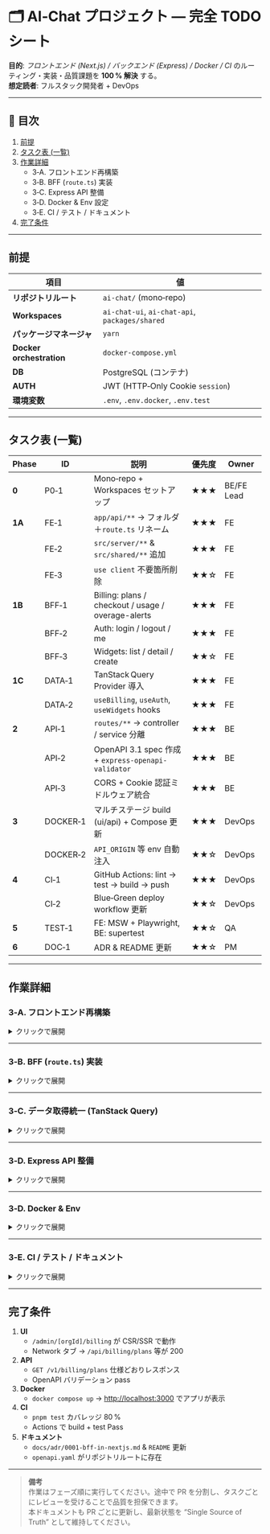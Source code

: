 # 🗂️ AI‑Chat プロジェクト ― 完全 TODO シート  
**目的**: *フロントエンド (Next.js) / バックエンド (Express) / Docker / CI* のルーティング・実装・品質課題を **100 % 解決** する。  
**想定読者**: フルスタック開発者 + DevOps

---

## 📑 目次
1. [前提](#前提)  
2. [タスク表 (一覧)](#タスク表)  
3. [作業詳細](#作業詳細)  
   * 3‑A. フロントエンド再構築  
   * 3‑B. BFF (`route.ts`) 実装  
   * 3‑C. Express API 整備  
   * 3‑D. Docker & Env 設定  
   * 3‑E. CI / テスト / ドキュメント  
4. [完了条件](#完了条件)  

---

## 前提 <a id="前提"></a>

| 項目                     | 値                                             |
| ------------------------ | ---------------------------------------------- |
| **リポジトリルート**     | `ai-chat/` (mono‑repo)                         |
| **Workspaces**           | `ai-chat-ui`, `ai-chat-api`, `packages/shared` |
| **パッケージマネージャ** | `yarn`                                         |
| **Docker orchestration** | `docker-compose.yml`                           |
| **DB**                   | PostgreSQL (コンテナ)                          |
| **AUTH**                 | JWT (HTTP‑Only Cookie `session`)               |
| **環境変数**             | `.env`, `.env.docker`, `.env.test`             |

---

## タスク表 (一覧) <a id="タスク表"></a>

| Phase  | ID       | 説明                                                | 優先度 | Owner      |
| ------ | -------- | --------------------------------------------------- | ------ | ---------- |
| **0**  | P0‑1     | Mono‑repo + Workspaces セットアップ                 | ★★★    | BE/FE Lead |
| **1A** | FE‑1     | `app/api/**` → フォルダ＋`route.ts` リネーム        | ★★★    | FE         |
|        | FE‑2     | `src/server/**` & `src/shared/**` 追加              | ★★★    | FE         |
|        | FE‑3     | `use client` 不要箇所削除                           | ★★☆    | FE         |
| **1B** | BFF‑1    | Billing: plans / checkout / usage / overage-alerts  | ★★★    | FE         |
|        | BFF‑2    | Auth: login / logout / me                           | ★★★    | FE         |
|        | BFF‑3    | Widgets: list / detail / create                     | ★★☆    | FE         |
| **1C** | DATA‑1   | TanStack Query Provider 導入                        | ★★★    | FE         |
|        | DATA‑2   | `useBilling`, `useAuth`, `useWidgets` hooks         | ★★★    | FE         |
| **2**  | API‑1    | `routes/**` → controller / service 分離             | ★★★    | BE         |
|        | API‑2    | OpenAPI 3.1 spec 作成 + `express-openapi-validator` | ★★★    | BE         |
|        | API‑3    | CORS + Cookie 認証ミドルウェア統合                  | ★★★    | BE         |
| **3**  | DOCKER‑1 | マルチステージ build (ui/api) + Compose 更新        | ★★★    | DevOps     |
|        | DOCKER‑2 | `API_ORIGIN` 等 env 自動注入                        | ★★☆    | DevOps     |
| **4**  | CI‑1     | GitHub Actions: lint → test → build → push          | ★★★    | DevOps     |
|        | CI‑2     | Blue‑Green deploy workflow 更新                     | ★★☆    | DevOps     |
| **5**  | TEST‑1   | FE: MSW + Playwright, BE: supertest                 | ★★☆    | QA         |
| **6**  | DOC‑1    | ADR & README 更新                                   | ★★☆    | PM         |

---

## 作業詳細 <a id="作業詳細"></a>

### 3‑A. フロントエンド再構築

<details><summary>クリックで展開</summary>

#### 1. ルーティングリファクタ

| コマンド例                                                             | 目的                      |
| ---------------------------------------------------------------------- | ------------------------- |
| `git mv app/api/billing/checkout.ts app/api/billing/checkout/route.ts` | App Router 規約準拠       |
| `git mv app/api/companies/index.ts app/api/companies/route.ts`         | `/api/companies` GET/POST |

#### 2. サーバー専用 & 共有型

```bash
mkdir -p src/server src/shared
```

`src/shared/billing.ts`:

```ts
import { z } from 'zod';
export const BillingPlan = z.object({
  id: z.string(),
  name: z.string(),
  // …
});
export type BillingPlan = z.infer<typeof BillingPlan>;
export const BillingPlans = z.array(BillingPlan);
```

`src/server/auth.ts`:

```ts
import jwt from 'jsonwebtoken';
export function verify(token: string) {
  return jwt.verify(token, process.env.JWT_SECRET!);
}
```

。</details>

---

### 3‑B. BFF (`route.ts`) 実装

<details><summary>クリックで展開</summary>

#### Billing Endpoints

| Path                          | Method    | Upstream                       | Code snippet                           |
| ----------------------------- | --------- | ------------------------------ | -------------------------------------- |
| `/api/billing/plans`          | GET       | `GET /v1/billing/plans`        | *see* `app/api/billing/plans/route.ts` |
| `/api/billing/checkout`       | POST      | `POST /v1/billing/checkout`    | idem                                   |
| `/api/billing/usage`          | GET       | `GET /v1/billing/usage?orgId=` | idem                                   |
| `/api/billing/overage-alerts` | GET / PUT | `/v1/billing/overage-alerts`   | idem                                   |

**テンプレ** (`_tpl_route.ts`):

```ts
import { cookies } from 'next/headers';
import { NextResponse } from 'next/server';
import { API_BASE } from '@/src/server/env';

export async function <METHOD>(req: Request) {
  const jwt = cookies().get('session')?.value ?? '';
  const upstream = await fetch(API_BASE + '<ENDPOINT>', {/* … */});
  // Error → 502, Success → NextResponse.json()
}
```

#### Zod Validation layer

全 BFF で:

```ts
import { MySchema } from '@/src/shared/...';
const data = MySchema.parse(await upstream.json());
```

。</details>

---

### 3‑C. データ取得統一 (TanStack Query)

<details><summary>クリックで展開</summary>

1. `pnpm add @tanstack/react-query`  
2. `Providers.tsx` を `app/_components/Providers.tsx` に配置  
3. `app/layout.tsx` で `<Providers>` ラップ  
4. 各ページの `useEffect + useState + fetch` を **useQuery** に置換  
5. 静的ページは `export const revalidate = 3600` で ISR

。</details>

---

### 3‑D. Express API 整備

<details><summary>クリックで展開</summary>

#### 1. ディレクトリ階層

```
src/
├── routes/      ← ルーティング定義のみ
│   └── billing.route.ts
├── controllers/ ← HTTP レイヤ
│   └── billing.controller.ts
└── services/    ← ビジネスロジック
    └── billing.service.ts
```

#### 2. 例: `billing.route.ts`

```ts
import { Router } from 'express';
import * as ctl from '../controllers/billing.controller';
const r = Router();
r.get('/plans', ctl.getPlans);
r.post('/checkout', ctl.checkout);
export default r;
```

#### 3. OpenAPI & バリデータ

1. `openapi.yaml` に `/billing/plans` スキーマ定義  
2. `app.ts`:

```ts
import { OpenApiValidator } from 'express-openapi-validator';
app.use(
  OpenApiValidator.middleware({
    apiSpec: path.join(__dirname, '../openapi.yaml'),
    validateRequests: true,
    validateResponses: true,
  })
);
```

。</details>

---

### 3‑D. Docker & Env

<details><summary>クリックで展開</summary>

#### docker-compose.yml (抜粋)

```yaml
services:
  ui:
    build: ./ai-chat-ui
    environment:
      - API_ORIGIN=http://api:4000/v1
    ports: ["3000:3000"]

  api:
    build: ./ai-chat-api
    environment:
      - DATABASE_URL=postgres://...
      - JWT_SECRET=supersecret
    ports: ["4000:4000"]

  db:
    image: postgres:15
    environment:
      POSTGRES_PASSWORD: password
    volumes:
      - db_data:/var/lib/postgresql/data

volumes:
  db_data:
```

1. `ai-chat-ui/Dockerfile` で `ARG NEXT_PUBLIC_API_PROXY=/api`  
2. `ai-chat-api/Dockerfile` をマルチステージ (builder → slim) 化

。</details>

---

### 3‑E. CI / テスト / ドキュメント

<details><summary>クリックで展開</summary>

#### GitHub Actions `ci.yml`

```yaml
name: CI
on: [pull_request]
jobs:
  build:
    runs-on: ubuntu-latest
    services:
      postgres:
        image: postgres:15
        ports: ['5432:5432']
        env:
          POSTGRES_PASSWORD: password
    steps:
      - uses: actions/checkout@v4
      - uses: pnpm/action-setup@v2
        with: { version: '9' }
      - run: pnpm install --frozen-lockfile
      - run: pnpm turbo run lint test build --filter=...
```

#### テスト雛形

* **FE ユニット**: `tests/unit/billing.spec.tsx` (Jest + React Testing Library + MSW)  
* **FE E2E**: `tests/e2e/billing.spec.ts` (Playwright)  
* **API ユニット**: `tests/unit/billing.service.test.ts` (Vitest)  
* **API 統合**: `tests/integration/billing.route.test.ts` (supertest + prisma test db)

。</details>

---

## 完了条件 <a id="完了条件"></a>

1. **UI**  
   * `/admin/[orgId]/billing` が CSR/SSR で動作  
   * Network タブ → `/api/billing/plans` 等が 200  
2. **API**  
   * `GET /v1/billing/plans` 仕様どおりレスポンス  
   * OpenAPI バリデーション pass  
3. **Docker**  
   * `docker compose up` → <http://localhost:3000> でアプリが表示  
4. **CI**  
   * `pnpm test` カバレッジ 80 %  
   * Actions で build + test Pass  
5. **ドキュメント**  
   * `docs/adr/0001-bff-in-nextjs.md` & `README` 更新  
   * `openapi.yaml` がリポジトリルートに存在  

---

> **備考**  
> 作業はフェーズ順に実行してください。途中で PR を分割し、タスクごとにレビューを受けることで品質を担保できます。  
> 本ドキュメントも PR ごとに更新し、最新状態を “Single Source of Truth” として維持してください。  
